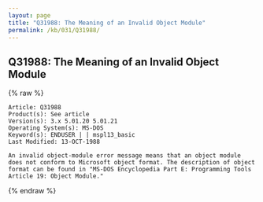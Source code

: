 ```yaml
---
layout: page
title: "Q31988: The Meaning of an Invalid Object Module"
permalink: /kb/031/Q31988/
---
```


## Q31988: The Meaning of an Invalid Object Module

{% raw %}

	Article: Q31988
	Product(s): See article
	Version(s): 3.x 5.01.20 5.01.21
	Operating System(s): MS-DOS
	Keyword(s): ENDUSER | | mspl13_basic
	Last Modified: 13-OCT-1988
	
	An invalid object-module error message means that an object module
	does not conform to Microsoft object format. The description of object
	format can be found in "MS-DOS Encyclopedia Part E: Programming Tools
	Article 19: Object Module."

{% endraw %}
